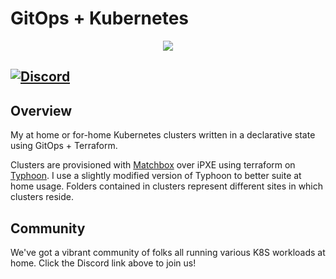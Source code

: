 # GitOps + Kubernetes

<p align="center"><img src="https://i.imgur.com/p1RzXjQ.png"><br></p>

[![Discord](https://img.shields.io/badge/discord-chat-7289DA.svg?maxAge=60&style=flat-square)](https://discord.gg/Yv2gzFy) 
---

## Overview

My at home or for-home Kubernetes clusters written in a declarative state using GitOps + Terraform. 

Clusters are provisioned with [Matchbox](https://github.com/poseidon/matchbox) over iPXE using terraform on [Typhoon](https://github.com/anthr76/typhoon). I use a slightly modified version of Typhoon to better suite at home usage. Folders contained in clusters represent different sites in which clusters reside.

## Community

We've got a vibrant community of folks all running various K8S workloads at home. Click the Discord link above to join us!